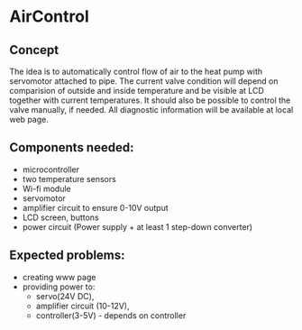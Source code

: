 # AirControl

## Concept
The idea is to automatically control flow of air to the heat pump with
servomotor attached to pipe. The current valve condition will depend on 
comparision of outside and inside temperature and be visible at LCD together 
with current temperatures. It should also be possible to control the valve 
manually, if needed. All diagnostic information will be available at local web 
page.
## Components needed: 
* microcontroller
* two temperature sensors
* Wi-fi module
* servomotor 
* amplifier circuit to ensure 0-10V output
* LCD screen, buttons
* power circuit (Power supply + at least 1 step-down converter)

## Expected problems:
* creating www page
* providing power to:
  * servo(24V DC), 
  * amplifier circuit (10-12V),
  * controller(3-5V) - depends on controller 
